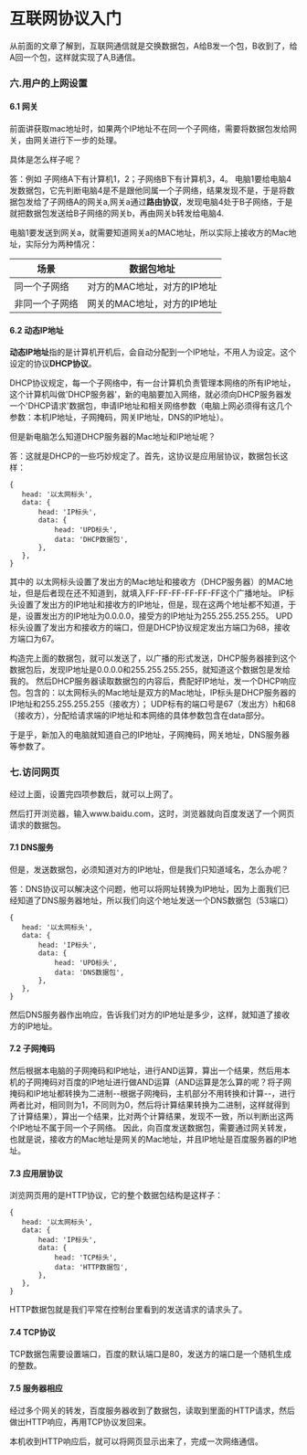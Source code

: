 # 互联网协议入门

从前面的文章了解到，互联网通信就是交换数据包，A给B发一个包，B收到了，给A回一个包，这样就实现了A,B通信。

### 六.用户的上网设置

#### 6.1 网关

前面讲获取mac地址时，如果两个IP地址不在同一个子网络，需要将数据包发给网关，由网关进行下一步的处理。

具体是怎么样子呢？

答：例如 子网络A下有计算机1，2；子网络B下有计算机3，4。 电脑1要给电脑4发数据包，它先判断电脑4是不是跟他同属一个子网络，结果发现不是，于是将数据包发给了子网络A的网关a,网关a通过**路由协议**，发现电脑4处于B子网络，于是就把数据包发送给B子网络的网关b，再由网关b转发给电脑4.

电脑1要发送到网关a，就需要知道网关a的MAC地址，所以实际上接收方的Mac地址，实际分为两种情况：

| 场景            | 数据包地址                  |
| -------------- |:-------------------------:|
| 同一个子网络      | 对方的MAC地址，对方的IP地址   |
| 非同一个子网络    | 网关的MAC地址，对方的IP地址   |

#### 6.2 动态IP地址

 **动态IP地址**指的是计算机开机后，会自动分配到一个IP地址，不用人为设定。这个设定的协议**DHCP协议**。
 
 DHCP协议规定，每一个子网络中，有一台计算机负责管理本网络的所有IP地址，这个计算机叫做'DHCP服务器'，新的电脑要加入网络，就必须向DHCP服务器发一个'DHCP请求'数据包，申请IP地址和相关网络参数（电脑上网必须得有这几个参数：本机IP地址，子网掩码，网关IP地址，DNS的IP地址）。
 
 但是新电脑怎么知道DHCP服务器的Mac地址和IP地址呢？
 
 答：这就是DHCP的一些巧妙规定了。首先，这协议是应用层协议，数据包长这样：
 ```angular2html
{
    head: '以太网标头',
    data: {
        head: 'IP标头',
        data: {
            head: 'UPD标头',
            data: 'DHCP数据包',
        },
    },
}
```
 其中的 以太网标头设置了发出方的Mac地址和接收方（DHCP服务器）的MAC地址，但是后者现在还不知道到，就填入FF-FF-FF-FF-FF-FF这个广播地址。
 IP标头设置了发出方的IP地址和接收方的IP地址，但是，现在这两个地址都不知道，于是，设置发出方的IP地址为0.0.0.0，接受方的IP地址为255.255.255.255。
 UPD标头设置了发出方和接收方的端口，但是DHCP协议规定发出方端口为68，接收方端口为67。
 
 构造完上面的数据包，就可以发送了，以广播的形式发送，DHCP服务器接到这个数据包后，发现IP地址是0.0.0.0和255.255.255.255，就知道这个数据包是发给我的。
 然后DHCP服务器读取数据包的内容后，费配好IP地址，发一个DHCP响应包。包含的：以太网标头的Mac地址是双方的Mac地址，IP标头是DHCP服务器的IP地址和255.255.255.255（接收方）；
 UDP标有的端口号是67（发出方）h和68（接收方），分配给请求端的IP地址和本网络的具体参数包含在data部分。
 
 于是乎，新加入的电脑就知道自己的IP地址，子网掩码，网关地址，DNS服务器等参数了。


### 七.访问网页
经过上面，设置完四项参数后，就可以上网了。

然后打开浏览器，输入www.baidu.com，这时，浏览器就向百度发送了一个网页请求的数据包。

#### 7.1 DNS服务
但是，发送数据包，必须知道对方的IP地址，但是我们只知道域名，怎么办呢？

答：DNS协议可以解决这个问题，他可以将网址转换为IP地址，因为上面我们已经知道了DNS服务器地址，所以我们向这个地址发送一个DNS数据包（53端口）
 ```angular2html
{
    head: '以太网标头',
    data: {
        head: 'IP标头',
        data: {
            head: 'UPD标头',
            data: 'DNS数据包',
        },
    },
}
```
然后DNS服务器作出响应，告诉我们对方的IP地址是多少，这样，就知道了接收方的IP地址。

#### 7.2 子网掩码

然后根据本电脑的子网掩码和IP地址，进行AND运算，算出一个结果，然后用本机的子网掩码对百度的IP地址进行做AND运算（AND运算是怎么算的呢？将子网掩码和IP地址都转换为二进制--根据子网掩码，主机部分不用转换和计算--，进行两者比对，相同则为1，不同则为0，然后将计算结果转换为二进制，这样就得到了计算结果），算出一个结果，比对两个计算结果，发现不一致，所以判断出这两个IP地址不属于同一个子网络。
因此，向百度发送数据包，需要通过网关转发，也就是说，接收方的Mac地址是网关的Mac地址，并且IP地址是百度服务器的IP地址。

#### 7.3 应用层协议

浏览网页用的是HTTP协议，它的整个数据包结构是这样子：
 ```angular2html
{
    head: '以太网标头',
    data: {
        head: 'IP标头',
        data: {
            head: 'TCP标头',
            data: 'HTTP数据包',
        },
    },
}
```
HTTP数据包就是我们平常在控制台里看到的发送请求的请求头了。

#### 7.4 TCP协议
TCP数据包需要设置端口，百度的默认端口是80，发送方的端口是一个随机生成的整数。


#### 7.5 服务器相应

经过多个网关的转发，百度服务器收到了数据包，读取到里面的HTTP请求，然后做出HTTP响应，再用TCP协议发回来。

本机收到HTTP响应后，就可以将网页显示出来了，完成一次网络通信。
















